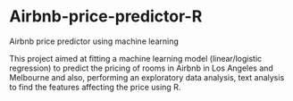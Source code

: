 # Airbnb-price-predictor-R
Airbnb price predictor using machine learning

This project aimed at fitting a machine learning model (linear/logistic regression) to predict the pricing of rooms in Airbnb in Los Angeles and Melbourne and 
also, performing an exploratory data analysis, text analysis to find the features affecting the price using R.
